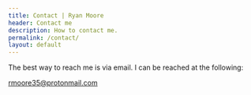 ```yaml
---
title: Contact | Ryan Moore
header: Contact me
description: How to contact me.
permalink: /contact/
layout: default
---
```


The best way to reach me is via email. I can be reached at the following:

<a href="mailto:rmoore35@protonmail.com">rmoore35@protonmail.com</a>
